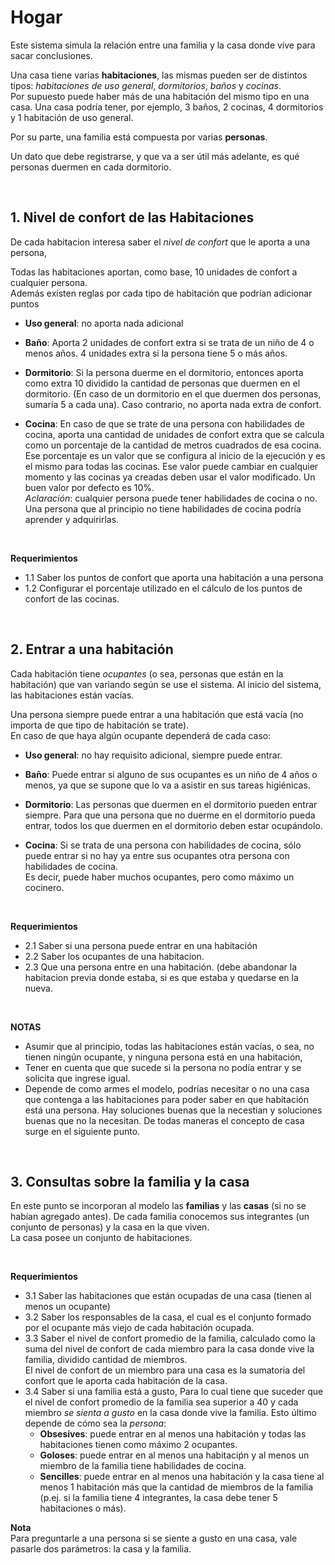 # Hogar

Este sistema simula la relación entre una familia y la casa donde vive para sacar conclusiones.  

Una casa tiene varias **habitaciones**, las mismas pueden ser de distintos tipos: _habitaciones de uso general_, 
_dormitorios_, _baños_ y _cocinas_.   
Por supuesto puede haber más de una habitación del mismo tipo en una casa. 
Una casa podría tener, por ejemplo, 3 baños, 2 cocinas, 4 dormitorios y 1 habitación de uso general. 

Por su parte, una familia está compuesta por varias **personas**.

Un dato que debe registrarse, y que va a ser útil más adelante, es qué personas duermen en cada dormitorio. 

<br>

## 1. Nivel de confort de las Habitaciones

De cada habitacion interesa saber el _nivel de confort_ que le aporta a una persona, 

Todas las habitaciones aportan, como base, 10 unidades de confort a cualquier persona.   
Además existen reglas por cada tipo de habitación que podrían adicionar puntos

- **Uso general**: no aporta nada adicional

- **Baño**: Aporta 2 unidades de confort extra si se trata de un niño de 4 o menos años. 4 unidades extra si la persona 
  tiene 5 o más años.   

- **Dormitorio**:  Si la persona duerme en el dormitorio, entonces aporta como extra  10 dividido la cantidad de personas que duermen en el dormitorio. (En caso de un dormitorio en el que duermen dos personas, sumaría 5 a cada una). Caso contrario, no aporta nada extra de confort.
  
- **Cocina**: En caso de que se trate de una persona con habilidades de cocina, aporta una cantidad de unidades de confort extra que se calcula como un porcentaje de la cantidad de metros cuadrados de esa cocina.  
  Ese porcentaje es un valor que se configura al inicio de la ejecución y es el mismo para todas las cocinas. 
  Ese valor puede cambiar en cualquier momento y las cocinas ya creadas deben usar el valor modificado. Un buen valor por defecto es 10%.  
  _Aclaración_: cualquier persona puede tener habilidades de cocina o no. 
  Una persona que al principio no tiene habilidades de cocina podría aprender y adquirirlas.

<br> 

**Requerimientos**

- 1.1 Saber los puntos de confort que aporta una habitación a una persona
- 1.2 Configurar el porcentaje utilizado en el cálculo de los puntos de confort de las cocinas. 

<br> 
		
## 2. Entrar a una habitación
Cada habitación tiene _ocupantes_ (o sea, personas que están en la habitación) que van variando según se use el sistema. 
Al inicio del sistema, las habitaciones están vacías. 

Una persona siempre puede entrar a una habitación que está vacía (no importa de que tipo de habitación se trate).   
En caso de que haya algún ocupante dependerá de cada caso:

- **Uso general**: no hay requisito adicional, siempre puede entrar.

- **Baño**: Puede entrar si alguno de sus ocupantes es un niño de 4 años o menos, 
  ya que se supone que lo va a asistir en sus tareas higiénicas.
  
- **Dormitorio**: Las personas que duermen en el dormitorio pueden entrar siempre. Para que una persona que no duerme en el dormitorio pueda entrar, todos los que duermen en el dormitorio deben estar ocupándolo. 

- **Cocina**: Si se trata de una persona con habilidades de cocina, sólo puede entrar si no hay ya entre sus
ocupantes otra persona con habilidades de cocina.  
Es decir, puede haber muchos ocupantes, pero como máximo un cocinero.

<br>

**Requerimientos**

- 2.1 Saber si una persona puede entrar en una habitación
- 2.2 Saber los ocupantes de una habitacion.
- 2.3 Que una persona entre en una habitación. (debe abandonar la habitacion previa donde estaba, 
si es que estaba y quedarse en la nueva. 

<br>

**NOTAS**  
- Asumir que al principio, todas las habitaciones están vacías, o sea, no tienen ningún ocupante, y ninguna persona está en una habitación, 
- Tener en cuenta que que sucede si la persona no podía entrar y se solicita que ingrese igual.
- Depende de como armes el modelo, podrías necesitar o no una casa que contenga a las habitaciones
para poder saber en que habitación está una persona.  Hay soluciones buenas que la necestian y soluciones
buenas que no la necesitan. De todas maneras el concepto de casa surge en el siguiente punto.

<br>

  
## 3. Consultas sobre la familia y la casa
En este punto se incorporan al modelo las **familias** y las **casas** (si no se habían agregado antes). De cada familia conocemos sus integrantes (un conjunto de personas) y la casa en la que viven.  
La casa posee un conjunto de habitaciones.

<br>

**Requerimientos** 
- 3.1 Saber las habitaciones que están ocupadas de una casa (tienen al menos un ocupante)
- 3.2 Saber los responsables de la casa, el cual es el conjunto formado por el ocupante más viejo de cada habitación ocupada.
- 3.3 Saber el nivel de confort promedio de la familia, calculado como la suma del nivel de confort de cada miembro para la casa donde vive la familia, dividido cantidad de miembros.   
El nivel de confort de un miembro para una casa es la sumatoria del confort que le aporta cada habitación de la casa.
- 3.4 Saber si una familia está a gusto, 
Para lo cual tiene que suceder que el nivel de confort promedio de la familia sea superior a 40
y cada miembro _se sienta a gusto_ en la casa donde vive la familia.
Esto último depende de cómo sea la _persona_:
	* **Obsesives**: puede entrar en al menos una habitación y todas las habitaciones tienen como máximo 2 ocupantes.
	* **Goloses**: puede entrar en al menos una habitaciṕn y al menos un miembro de la familia tiene habilidades de cocina.
	* **Sencilles**: puede entrar en al menos una habitación y la casa tiene al menos 1 habitación más que la cantidad de miembros de la familia (p.ej. si la familia tiene 4 integrantes, la casa debe tener 5 habitaciones o más).

**Nota**  
Para preguntarle a una persona si se siente a gusto en una casa, vale pasarle dos parámetros: la casa y la familia.
